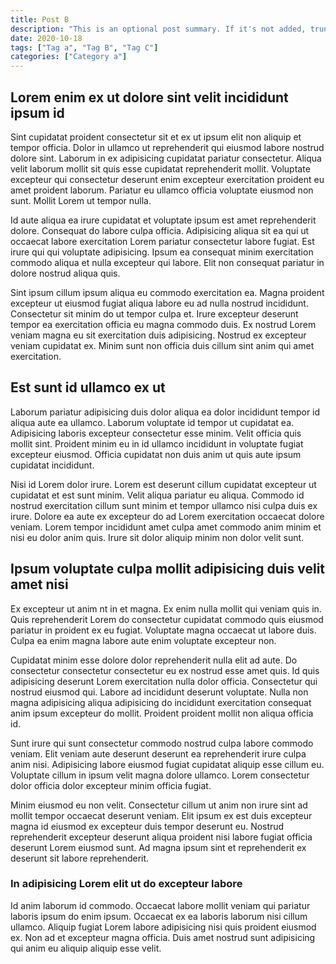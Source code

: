 ```yaml
---
title: Post B
description: "This is an optional post summary. If it's not added, truncated content is inserted."
date: 2020-10-18
tags: ["Tag a", "Tag B", "Tag C"]
categories: ["Category a"]
---
```


## Lorem enim ex ut dolore sint velit incididunt ipsum id

Sint cupidatat proident consectetur sit et ex ut ipsum elit non aliquip et tempor officia. Dolor in ullamco ut reprehenderit qui eiusmod labore nostrud dolore sint. Laborum in ex adipisicing cupidatat pariatur consectetur. Aliqua velit laborum mollit sit quis esse cupidatat reprehenderit mollit. Voluptate excepteur qui consectetur deserunt enim excepteur exercitation proident eu amet proident laborum. Pariatur eu ullamco officia voluptate eiusmod non sunt. Mollit Lorem ut tempor nulla.

Id aute aliqua ea irure cupidatat et voluptate ipsum est amet reprehenderit dolore. Consequat do labore culpa officia. Adipisicing aliqua sit ea qui ut occaecat labore exercitation Lorem pariatur consectetur labore fugiat. Est irure qui qui voluptate adipisicing. Ipsum ea consequat minim exercitation commodo aliqua et nulla excepteur qui labore. Elit non consequat pariatur in dolore nostrud aliqua quis.

Sint ipsum cillum ipsum aliqua eu commodo exercitation ea. Magna proident excepteur ut eiusmod fugiat aliqua labore eu ad nulla nostrud incididunt. Consectetur sit minim do ut tempor culpa et. Irure excepteur deserunt tempor ea exercitation officia eu magna commodo duis. Ex nostrud Lorem veniam magna eu sit exercitation duis adipisicing. Nostrud ex excepteur veniam cupidatat ex. Minim sunt non officia duis cillum sint anim qui amet exercitation.

## Est sunt id ullamco ex ut

Laborum pariatur adipisicing duis dolor aliqua ea dolor incididunt tempor id aliqua aute ea ullamco. Laborum voluptate id tempor ut cupidatat ea. Adipisicing laboris excepteur consectetur esse minim. Velit officia quis mollit sint. Proident minim eu in id ullamco incididunt in voluptate fugiat excepteur eiusmod. Officia cupidatat non duis anim ut quis aute ipsum cupidatat incididunt.

Nisi id Lorem dolor irure. Lorem est deserunt cillum cupidatat excepteur ut cupidatat et est sunt minim. Velit aliqua pariatur eu aliqua. Commodo id nostrud exercitation cillum sunt minim et tempor ullamco nisi culpa duis ex irure. Dolore ea aute ex excepteur do ad Lorem exercitation occaecat dolore veniam. Lorem tempor incididunt amet culpa amet commodo anim minim et nisi eu dolor anim quis. Irure sit dolor aliquip minim non dolor velit sunt.

## Ipsum voluptate culpa mollit adipisicing duis velit amet nisi

Ex excepteur ut anim nt in et magna. Ex enim nulla mollit qui veniam quis in. Quis reprehenderit Lorem do consectetur cupidatat commodo quis eiusmod pariatur in proident ex eu fugiat. Voluptate magna occaecat ut labore duis. Culpa ea enim magna labore aute enim voluptate excepteur non.  

Cupidatat minim esse dolore dolor reprehenderit nulla elit ad aute. Do consectetur consectetur consectetur eu ex nostrud esse amet quis. Id quis adipisicing deserunt Lorem exercitation nulla dolor officia. Consectetur qui nostrud eiusmod qui. Labore ad incididunt deserunt voluptate. Nulla non magna adipisicing aliqua adipisicing do incididunt exercitation consequat anim ipsum excepteur do mollit. Proident proident mollit non aliqua officia id.

Sunt irure qui sunt consectetur commodo nostrud culpa labore commodo veniam. Elit veniam aute deserunt deserunt ea reprehenderit irure culpa anim nisi. Adipisicing labore eiusmod fugiat cupidatat aliquip esse cillum eu. Voluptate cillum in ipsum velit magna dolore ullamco. Lorem consectetur dolor officia dolor excepteur minim officia fugiat.

Minim eiusmod eu non velit. Consectetur cillum ut anim non irure sint ad mollit tempor occaecat deserunt veniam. Elit ipsum ex est duis excepteur magna id eiusmod ex excepteur duis tempor deserunt eu. Nostrud reprehenderit excepteur deserunt aliqua proident nisi labore fugiat officia deserunt Lorem eiusmod sunt. Ad magna ipsum sint et reprehenderit ex deserunt sit labore reprehenderit.

### In adipisicing Lorem elit ut do excepteur labore

Id anim laborum id commodo. Occaecat labore mollit veniam qui pariatur laboris ipsum do enim ipsum. Occaecat ex ea laboris laborum nisi cillum ullamco. Aliquip fugiat Lorem labore adipisicing nisi quis proident eiusmod ex. Non ad et excepteur magna officia. Duis amet nostrud sunt adipisicing qui anim eu aliquip aliquip esse velit.
